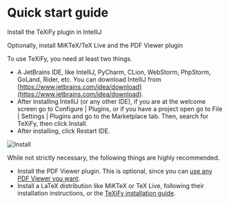 # Quick start guide

<tldr>
<p>Install the TeXiFy plugin in IntelliJ</p>
<p>Optionally, install MiKTeX/TeX Live and the PDF Viewer plugin</p>
</tldr>

To use TeXiFy, you need at least two things.

* A JetBrains IDE, like IntelliJ, PyCharm, CLion, WebStorm, PhpStorm, GoLand, Rider, etc. You can download IntelliJ from [https://www.jetbrains.com/idea/download](https://www.jetbrains.com/idea/download).
* After installing IntelliJ (or any other IDE), if you are at the welcome screen go to <ui-path>Configure | Plugins</ui-path>, or if you have a project open go to <ui-path>File | Settings | Plugins<ui-path> and go to the <control>Marketplace</control> tab. Then, search for TeXiFy, then click Install.
* After installing, click <control>Restart IDE</control>.

![Install](install.png)

While not strictly necessary, the following things are highly recommended.

* Install the PDF Viewer plugin. This is optional, since you can [use any PDF Viewer you want](PDF-viewers.md).
* Install a LaTeX distribution like MiKTeX or TeX Live, following their installation instructions, or the [TeXiFy installation guide](Installation-guide.md).